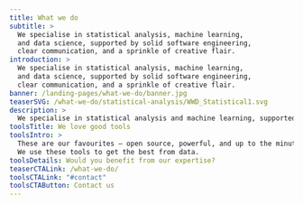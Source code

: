 ```yaml
---
title: What we do
subtitle: >
  We specialise in statistical analysis, machine learning, 
  and data science, supported by solid software engineering, 
  clear communication, and a sprinkle of creative flair.
introduction: >
  We specialise in statistical analysis, machine learning, 
  and data science, supported by solid software engineering, 
  clear communication, and a sprinkle of creative flair.
banner: /landing-pages/what-we-do/banner.jpg
teaserSVG: /what-we-do/statistical-analysis/WWD_Statistical1.svg
description: >
  We specialise in statistical analysis and machine learning, supported by solid software engineering, clear communication, and a sprinkle of creative flair.
toolsTitle: We love good tools
toolsIntro: >
  These are our favourites — open source, powerful, and up to the minute.
  We use these tools to get the best from data.
toolsDetails: Would you benefit from our expertise?
teaserCTALink: /what-we-do/
toolsCTALink: "#contact"
toolsCTAButton: Contact us
---
```

